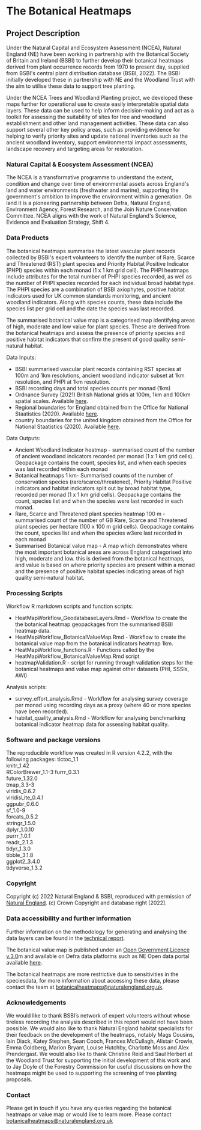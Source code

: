 # The Botanical Heatmaps


## Project Description

Under the Natural Capital and Ecosystem Assessment (NCEA), Natural England (NE) have been working in partnership with the Botanical Society of Britain and Ireland (BSBI) to further develop their botanical heatmaps derived from plant occurrence records from 1970 to present day, supplied from BSBI's central plant distribution database (BSBI, 2022). The BSBI initially developed these in partnership with NE and the Woodland Trust with the aim to utilise these data to support tree planting.

Under the NCEA Trees and Woodland Planting project, we developed these maps further for operational use to create easily interpretable spatial data layers. These data can be used to help inform decision-making and act as a toolkit for assessing the suitability of sites for tree and woodland establishment and other land management activities. These data can also support several other key policy areas, such as providing evidence for helping to verify priority sites and update national inventories such as the ancient woodland inventory, support environmental impact assessments, landscape recovery and targeting areas for restoration.


### Natural Capital & Ecosystem Assessment (NCEA)

The NCEA is a transformative programme to understand the extent, condition and change over time of environmental assets across England's land and water environments (freshwater and marine), supporting the government's ambition to improve the environment within a generation. On land it is a pioneering partnership between Defra, Natural England, Environment Agency, Forest Research, and the Join Nature Conservation Committee. NCEA aligns with the work of Natural England's Science, Evidence and Evaluation Strategy, Shift 4.


### Data Products

The botanical heatmaps summarise the latest vascular plant records collected by BSBI's expert volunteers to identify the number of Rare, Scarce and Threatened (RST) plant species and Priority Habitat Positive Indicator (PHPI) species within each monad (1 x 1 km grid cell). The PHPI heatmaps include attributes for the total number of PHPI species recorded, as well as the number of PHPI species recorded for each individual broad habitat type. The PHPI species are a combination of BSBI axiophytes, positive habitat indicators used for UK common standards monitoring, and ancient woodland indicators. Along with species counts, these data include the species list per grid cell and the date the species was last recorded. 

The summarised botanical value map is a categorised map identifying areas of high, moderate and low value for plant species. These are derived from the botanical heatmaps and assess the presence of priority species and positive habitat indicators that confirm the present of good quality semi-natural habitat. 

Data Inputs:
* BSBI summarised vascular plant records containing RST species at 100m and 1km resolutions, ancient woodland indicator subset at 1km resolution, and PHPI at 1km resolution. 
* BSBI recording days and total species counts per monad (1km)
* Ordnance Survey (2021) British National grids at 100m, 1km and 100km spatial scales. Available <a href="https://github.com/OrdnanceSurvey/OS-British-National-Grids">here</a>.
* Regional boundaries for England obtained from the Office for National Staatistics (2020). Available <a href="https://geoportal.statistics.gov.uk/datasets/ons::regions-december-2021-en-bfc-1/explore?location=52.754887%2C-2.489483%2C6.79">here</a>.
* country boundaries for the united kingdom obtained from the Office for National Staatistics (2020). Available  <a href="https://geoportal.statistics.gov.uk/search?collection=Dataset&sort=name&tags=all(BDY_CTRY%2CDEC_2021)">here</a>.  

Data Outputs:
* Ancient Woodland Indicator heatmap - summarised count of the number of ancient woodland indicators recorded per monad (1 x 1 km grid cells). Geopackage contains the count, species list, and when each species was last recorded within each monad
* Botanical heatmaps 1 km- Summarised counts of the number of conservation species (rare/scarce/threatened), Priority Habitat Positive  indicators and habitat indicators split out by broad habitat type, recorded per monad (1 x 1 km grid cells). Geopackage contains the count, species list and when the species were last recorded in each monad.
* Rare, Scarce and Threatened plant species heatmap 100 m - summarised count of the number of GB Rare, Scarce and Threatened plant species per hectare (100 x 100 m grid cells). Geopackage contains the count, species list and when the species w3ere last recorded in each monad
* Summarised Botanical value map - A map which demonstrates where the most important botanical areas are across England categorised into high, moderate and low. this is derived from the botanical heatmaps, and value is based on where priority species are present within a monad and the presence of positive habitat species indicating areas of high quality semi-natural habitat. 

### Processing Scripts


Workflow R markdown scripts and function scripts:

* HeatMapWorkflow_GeodatabaseLayers.Rmd - Workflow to create the the botanical heatmap geopackages from the summarised BSBI heatmap data.
* HeatMapWorkflow_BotanicalValueMap.Rmd - Workflow to create the botanical value map from the botanical indicators heatmap 1km.
* HeatMapWorkflow_functions.R - Functions called by the HeatMapWorkflow_BotanicalValueMap.Rmd script
* heatmapValidation.R - script for running through validation steps for the botanical heatmaps and value map against other datasets (PHI, SSSIs, AWI)

Analysis scripts:

* survey_effort_analysis.Rmd - Workflow for analysing survey coverage per monad using recording days as a proxy (where 40 or more species have been recorded).
* habitat_quality_analysis.Rmd - Workflow for analysing benchmarking botanical indicator heatmap data for assessing habitat quality.

### Software and package versions

The reproducible workflow was created in R version 4.2.2, with the following packages:
 tictoc_1.1         
 knitr_1.42         
 RColorBrewer_1.1-3 
 furrr_0.3.1        
 future_1.32.0      
 tmap_3.3-3        
 viridis_0.6.2      
 viridisLite_0.4.1  
 ggpubr_0.6.0       
 sf_1.0-9           
 forcats_0.5.2      
 stringr_1.5.0     
dplyr_1.0.10       
purrr_1.0.1        
readr_2.1.3        
tidyr_1.3.0        
tibble_3.1.8       
ggplot2_3.4.0     
tidyverse_1.3.2 

### Copyright

Copyright (c) 2022 Natural England & BSBI, reproduced with permission of <a href="https://www.gov.uk/government/organisations/natural-england">Natural England</a>. (c) Crown Copyright and database right [2022].

### Data accessibility and further information

Further information on the methodology for generating and analysing the data layers can be found in the <a href="http://publications.naturalengland.org.uk/publication/5063363230171136">technical report</a>. 

The botanical value map is published under an <a href="https://www.nationalarchives.gov.uk/doc/open-government-licence/version/3/">Open Government Licence v.3.0</a>m and available on Defra data platforms such as NE Open data portal available  <a href="https://naturalengland-defra.opendata.arcgis.com/maps/Defra::summarised-botanical-value-map-2021-england/about">here</a>.


The botanical heatmaps are more restrictive due to sensitivities in the speciesdata, for more information about accessing these data, please contact the team at botanicalheatmaps@naturalengland.org.uk.

### Acknowledgements
We would like to thank BSBI’s network of expert volunteers without whose tireless 
recording the analysis described in this report would not have been possible. We 
would also like to thank Natural England habitat specialists for their feedback on the 
development of the heatmaps, notably Mags Cousins, Iain Diack, Katey Stephen, 
Sean Cooch, Frances McCullagh, Alistair Crowle, Emma Goldberg, Marion Bryant, 
Louise Hutchby, Charlotte Moss and Alex Prendergast. We would also like to thank 
Christine Reid and Saul Herbert at the Woodland Trust for supporting the initial 
development of this work and to Jay Doyle of the Forestry Commission for useful 
discussions on how the heatmaps might be used to supporting the screening of tree 
planting proposals.


### Contact

Please get in touch if you have any queries regarding the botanical heatmaps or value map or would like to learn more. Please contact botanicalheatmaps@naturalengland.org.uk


